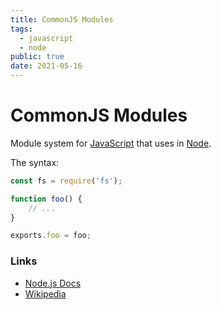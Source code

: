```yaml
---
title: CommonJS Modules
tags:
  - javascript
  - node
public: true
date: 2021-05-16
---
```


# CommonJS Modules

Module system for [JavaScript](JavaScript.md) that uses in [Node](Node.md).

The syntax:

````js
const fs = require('fs');

function foo() {
	// ...
}

exports.foo = foo;
````

### Links

* [Node.js Docs](https://nodejs.org/api/modules.html)
* [Wikipedia](https://en.wikipedia.org/wiki/CommonJS)
